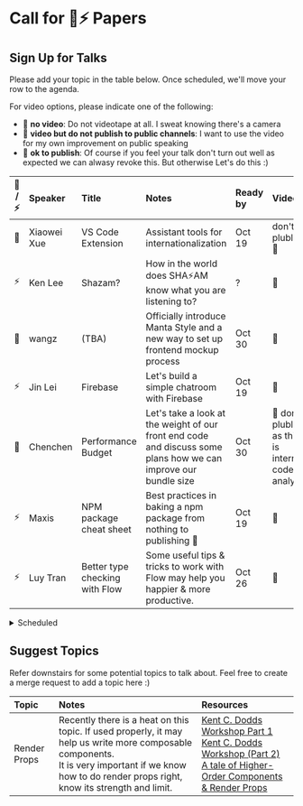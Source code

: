 # Call for ️🌚⚡️ Papers

## Sign Up for Talks

Please add your topic in the table below. Once scheduled, we'll move your row to the agenda.

For video options, please indicate one of the following:

- :see_no_evil: **no video**: Do not videotape at all. I sweat knowing there's a camera
- 🐒 **video but do not publish to public channels**: I want to use the video for my own improvement on public speaking
- 🦍 **ok to publish**: Of course if you feel your talk don't turn out well as expected we can alwasy revoke this. But otherwise Let's do this :)

| 🌚 / ⚡️ | Speaker     | Title                   | Notes                                                                                                           | Ready by | Video                                               |
| :------: | :---------- | :---------------------- | :-------------------------------------------------------------------------------------------------------------- | :------- | :-------------------------------------------------- |
|    🌚    | Xiaowei Xue | VS Code Extension       | Assistant tools for internationalization                                                                        | Oct 19   | don't plublish :see_no_evil:                        |
|   ⚡️    | Ken Lee     | Shazam?                 | How in the world does SHA⚡️AM know what you are listening to?                                                  | ?        | 🦍                                                  |
|    🌚    | wangz       | (TBA)                   | Officially introduce Manta Style and a new way to set up frontend mockup process                                | Oct 30   | 🦍                                                  |
|   ⚡️    | Jin Lei     | Firebase                | Let's build a simple chatroom with Firebase                                                                     | Oct 19   | 🦍                                                  |
|    🌚    | Chenchen    | Performance Budget      | Let's take a look at the weight of our front end code and discuss some plans how we can improve our bundle size | Oct 30   | 🐒 don't plublish as this is internal code analysis |
|   ⚡️    | Maxis       | NPM package cheat sheet | Best practices in baking a npm package from nothing to publishing 🎉                                            | Oct 19   | 🦍                                                  |
|   ⚡️    | Luy Tran    | Better type checking with Flow | Some useful tips & tricks to work with Flow may help you happier & more productive.                      | Oct 26   |  🦍                                                 |

<details>
<summary>Scheduled</summary>

| 🌚 / ⚡️ | Speaker      | Title        | Notes                                                    | Scheduled | Video                        |
| :------: | :----------- | :----------- | :------------------------------------------------------- | :-------- | :--------------------------- |
|   ⚡️    | Ten Zhi Yang | Pecha Kucha  | presentation format for ⚡️talks                         | Oct 5     | ok to publish                |
|   ⚡️    | tanlh        | #git-good    | Let's share our favourite git commands and get #git-good | Oct 5     | 🦍                           |
|    🌚    | t1ger        | Y Combinator | Some ancient hacker trick                                | Oct 12    | don't plublish :see_no_evil: |

</details>

## Suggest Topics

Refer downstairs for some potential topics to talk about. Feel free to create a merge request to add a topic here :)

| Topic        | Notes                                                                                                                                                                                                        | Resources                                                                                                                                                                                                                                                                                                                      |
| :----------- | :----------------------------------------------------------------------------------------------------------------------------------------------------------------------------------------------------------- | :----------------------------------------------------------------------------------------------------------------------------------------------------------------------------------------------------------------------------------------------------------------------------------------------------------------------------- |
| Render Props | Recently there is a heat on this topic. If used properly, it may help us write more composable components. <br /> It is very important if we know how to do render props right, know its strength and limit. | [Kent C. Dodds Workshop Part 1](https://www.youtube.com/watch?v=SuzutbwjUp8&t=1514s) <br /> [Kent C. Dodds Workshop (Part 2)](https://www.youtube.com/watch?v=ubXtOROjILU) <br /> [A tale of Higher-Order Components & Render Props](https://medium.com/ingenious/a-tale-of-higher-order-components-render-props-a1ba47e8cfeb) |
